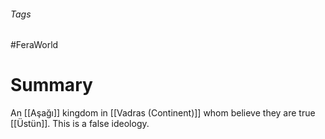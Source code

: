 ###### Tags

#FeraWorld
# Summary
An [[Aşağı]] kingdom in [[Vadras (Continent)]] whom believe they are true [[Üstün]].  This is a false ideology.